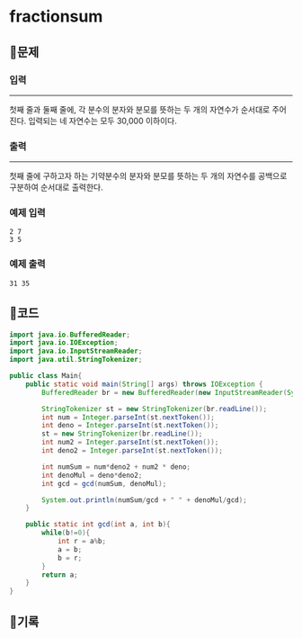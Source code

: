 # ****fractionsum****

## 📍문제

### **입력**

---

첫째 줄과 둘째 줄에, 각 분수의 분자와 분모를 뜻하는 두 개의 자연수가 순서대로 주어진다. 입력되는 네 자연수는 모두 30,000 이하이다.

### **출력**

---

첫째 줄에 구하고자 하는 기약분수의 분자와 분모를 뜻하는 두 개의 자연수를 공백으로 구분하여 순서대로 출력한다.

### **예제 입력**

```
2 7
3 5

```

### **예제 출력**

```
31 35
```

## 📍코드

```java
import java.io.BufferedReader;
import java.io.IOException;
import java.io.InputStreamReader;
import java.util.StringTokenizer;

public class Main{
    public static void main(String[] args) throws IOException {
        BufferedReader br = new BufferedReader(new InputStreamReader(System.in));

        StringTokenizer st = new StringTokenizer(br.readLine());
        int num = Integer.parseInt(st.nextToken());
        int deno = Integer.parseInt(st.nextToken());
        st = new StringTokenizer(br.readLine());
        int num2 = Integer.parseInt(st.nextToken());
        int deno2 = Integer.parseInt(st.nextToken());

        int numSum = num*deno2 + num2 * deno;
        int denoMul = deno*deno2;
        int gcd = gcd(numSum, denoMul);

        System.out.println(numSum/gcd + " " + denoMul/gcd);
    }

    public static int gcd(int a, int b){
        while(b!=0){
            int r = a%b;
            a = b;
            b = r;
        }
        return a;
    }
}
```

## 📍기록
